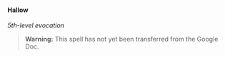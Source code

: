 #### Hallow
<!-- markdownlint-disable-next-line no-emphasis-as-heading -->
_5th-level evocation_

> **Warning:**
> This spell has not yet been transferred from the Google Doc.
